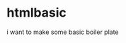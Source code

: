 # htmlbasic
i want to make some basic boiler plate
<html>
  <head>
    <title>
    </title>
  </head>
  <body>
    
  </body>
</html>
